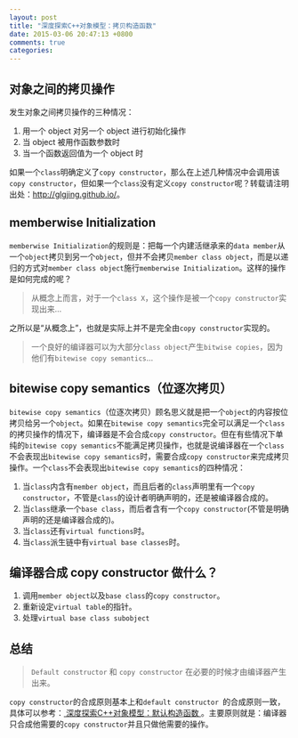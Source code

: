 ```yaml
---
layout: post
title: "深度探索C++对象模型：拷贝构造函数"
date: 2015-03-06 20:47:13 +0800
comments: true
categories: 
---
```

## 对象之间的拷贝操作
发生对象之间拷贝操作的三种情况：    

1. 用一个 object 对另一个 object 进行初始化操作
2. 当 object 被用作函数参数时
3. 当一个函数返回值为一个 object 时

如果一个`class`明确定义了`copy constructor`，那么在上述几种情况中会调用该`copy constructor`，但如果一个`class`没有定义`copy constructor`呢？转载请注明出处：<http://glgjing.github.io/>。<!--more-->	  

## memberwise Initialization

`memberwise Initialization`的规则是：把每一个内建活继承来的`data member`从一个`object`拷贝到另一个`object`，但并不会拷贝`member class object`，而是以递归的方式对`member class object`施行`memberwise Initialization`。这样的操作是如何完成的呢？   

>从概念上而言，对于一个`class X`，这个操作是被一个`copy constructor`实现出来...     

之所以是“从概念上”，也就是实际上并不是完全由`copy constructor`实现的。   

>一个良好的编译器可以为大部分`class object`产生`bitwise copies`，因为他们有`bitewise copy semantics`...

## bitewise copy semantics（位逐次拷贝）

`bitewise copy semantics`（位逐次拷贝）顾名思义就是把一个`object`的内容按位拷贝给另一个`object`。如果在`bitewise copy semantics`完全可以满足一个`class`的拷贝操作的情况下，编译器是不会合成`copy constructor`。但在有些情况下单纯的`bitewise copy semantics`不能满足拷贝操作，也就是说编译器在一个`class`不会表现出`bitewise copy semantics`时，需要合成`copy constructor`来完成拷贝操作。一个`class`不会表现出`bitewise copy semantics`的四种情况：

1. 当`class`内含有`member object`，而且后者的`class`声明里有一个`copy constructor`，不管是`class`的设计者明确声明的，还是被编译器合成的。
2. 当`class`继承一个`base class`，而后者含有一个`copy constructor`(不管是明确声明的还是编译器合成的)。
3. 当`class`还有`virtual functions`时。
4. 当`class`派生链中有`virtual base classes`时。

## 编译器合成 copy constructor 做什么？  
1. 调用`member object`以及`base class`的`copy constructor`。
2. 重新设定`virtual table`的指针。
3. 处理`virtual base class subobject`

## 总结
>`Default constructor` 和 `copy constructor` 在必要的时候才由编译器产生出来。  

`copy constructor`的合成原则基本上和`default constructor `的合成原则一致，具体可以参考：[
深度探索C++对象模型：默认构造函数 ](http://glgjing.github.io/blog/2015/03/03/shen-du-tan-suo-c-plus-plus-dui-xiang-mo-xing-:mo-ren-gou-zao-han-shu/)。主要原则就是：编译器只合成他需要的`copy constructor`并且只做他需要的操作。